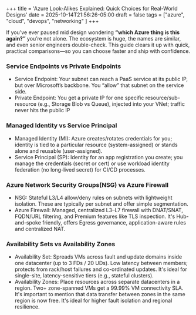 +++
title = 'Azure Look-Alikes Explained: Quick Choices for Real-World Designs'
date = 2025-10-14T21:56:26-05:00
draft = false
tags = ["azure", "cloud", "devops", "networking" ]
+++

If you’ve ever paused mid design wondering __“which Azure thing is this again?”__ you’re not alone. The ecosystem is huge, the names are similar, and even senior engineers double-check. This guide clears it up with quick, practical comparisons—so you can choose faster and ship with confidence.

### Service Endpoints vs Private Endpoints
+ Service Endpoint: Your subnet can reach a PaaS service at its public IP, but over Microsoft’s backbone. You “allow” that subnet on the service side.
+ Private Endpoint: You get a private IP for one specific resource/sub-resource (e.g., Storage Blob vs Queue), injected into your VNet; traffic never hits the public IP


###  Managed Identity vs Service Principal
+ Managed Identity (MI): Azure creates/rotates credentials for you; identity is tied to a particular resource (system-assigned) or stands alone and reusable (user-assigned).
+ Service Principal (SP): Identity for an app registration you create; you manage the credentials (secret or cert) or use workload identity federation (no long-lived secret) for CI/CD processes. 

### Azure Network Security Groups(NSG) vs Azure Firewall
+ NSG: Stateful L3/L4 allow/deny rules on subnets with lightweight isolation. These are typically per subnet and offer simple segmentation.
+ Azure Firewall: Managed, centralized L3–L7 firewall with DNAT/SNAT, FQDN/URL filtering, and Premium features like TLS inspection. It's Hub-and-spoke friendly, offers Egress governance, application-aware rules and centralized NAT.

### Availability Sets vs Availability Zones
+ Availability Set: Spreads VMs across fault and update domains inside one datacenter (up to 3 FDs / 20 UDs). Low latency between members; protects from rack/host failures and co-ordinated updates. It's ideal for single-site, latency-sensitive tiers (e.g., stateful clusters).
+ Availability Zones: Place resources across separate datacenters in a region. Two+ zone-spanned VMs get a 99.99% VM connectivity SLA. It's important to mention that data transfer between zones in the same region is now free. It's ideal for higher fault isolation and regional resilience.

